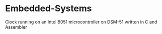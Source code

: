 # Embedded-Systems
Clock running on an Intel 8051 microcontroller on DSM-51 written in 
C and Assembler
